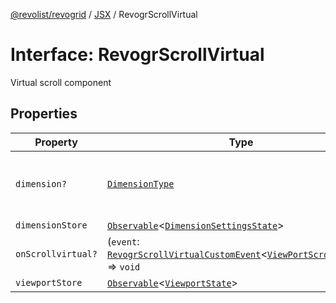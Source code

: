 [@revolist/revogrid](README.md) / [JSX](Namespace.JSX.md) / RevogrScrollVirtual

# Interface: RevogrScrollVirtual

Virtual scroll component

## Properties

| Property | Type | Description | Defined in |
| ------ | ------ | ------ | ------ |
| `dimension?` | [`DimensionType`](TypeAlias.DimensionType.md) | Scroll dimension (`X` - `rgCol` or `Y` - `rgRow`) | [src/components.d.ts:2165](https://github.com/revolist/revogrid/blob/15bed16e98b0807fadb0bfdae87d4c121f88e09e/src/components.d.ts#L2165) |
| `dimensionStore` | [`Observable`](TypeAlias.Observable.md)\<[`DimensionSettingsState`](Interface.DimensionSettingsState.md)\> | Dimensions | [src/components.d.ts:2169](https://github.com/revolist/revogrid/blob/15bed16e98b0807fadb0bfdae87d4c121f88e09e/src/components.d.ts#L2169) |
| `onScrollvirtual?` | (`event`: [`RevogrScrollVirtualCustomEvent`](Interface.RevogrScrollVirtualCustomEvent.md)\<[`ViewPortScrollEvent`](TypeAlias.ViewPortScrollEvent.md)\>) => `void` | Scroll event | [src/components.d.ts:2173](https://github.com/revolist/revogrid/blob/15bed16e98b0807fadb0bfdae87d4c121f88e09e/src/components.d.ts#L2173) |
| `viewportStore` | [`Observable`](TypeAlias.Observable.md)\<[`ViewportState`](Interface.ViewportState.md)\> | Viewport | [src/components.d.ts:2177](https://github.com/revolist/revogrid/blob/15bed16e98b0807fadb0bfdae87d4c121f88e09e/src/components.d.ts#L2177) |
